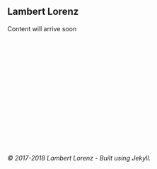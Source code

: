 ## Lambert Lorenz

Content will arrive soon <br/><br/><br/><br/><br/><br/><br/><br/><br/><br/><br/><br/><br/><br/><br/><br/>






###### *© 2017-2018 Lambert Lorenz - Built using Jekyll.*
